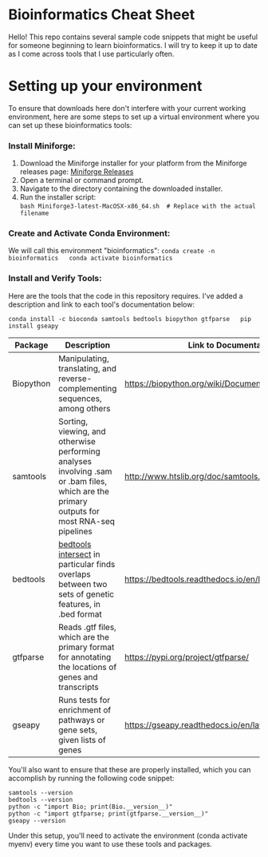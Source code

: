 # Bioinformatics Cheat Sheet

Hello! This repo contains several sample code snippets that might be useful for someone beginning to learn bioinformatics. I will try to keep it up to date as I come across tools that I use particularly often.

# Setting up your environment

To ensure that downloads here don't interfere with your current working environment, here are some steps to set up a virtual environment where you can set up these bioinformatics tools:

### Install Miniforge:  

1. Download the Miniforge installer for your platform from the Miniforge releases page: [Miniforge Releases](https://github.com/conda-forge/miniforge/releases)
2. Open a terminal or command prompt.
3. Navigate to the directory containing the downloaded installer.
4. Run the installer script:  
   `bash Miniforge3-latest-MacOSX-x86_64.sh  # Replace with the actual filename`

### Create and Activate Conda Environment:  

We will call this environment "bioinformatics":
`conda create -n bioinformatics  
conda activate bioinformatics`

### Install and Verify Tools:

Here are the tools that the code in this repository requires. I've added a description and link to each tool's documentation below:

`conda install -c bioconda samtools bedtools biopython gtfparse  
pip install gseapy`

| Package | Description | Link to Documentation |
| -------- | -------- | -------- |
| Biopython | Manipulating, translating, and reverse-complementing sequences, among others | https://biopython.org/wiki/Documentation |
| samtools | Sorting, viewing, and otherwise performing analyses involving .sam or .bam files, which are the primary outputs for most RNA-seq pipelines | http://www.htslib.org/doc/samtools.html#DESCRIPTION |
| bedtools | [bedtools intersect](https://bedtools.readthedocs.io/en/latest/content/tools/intersect.html#u-unique-reporting-the-mere-presence-of-any-overlapping-features) in particular finds overlaps between two sets of genetic features, in .bed format | https://bedtools.readthedocs.io/en/latest/# |
| gtfparse | Reads .gtf files, which are the primary format for annotating the locations of genes and transcripts | https://pypi.org/project/gtfparse/ |
| gseapy | Runs tests for enrichment of pathways or gene sets, given lists of genes | https://gseapy.readthedocs.io/en/latest/introduction.html |

You'll also want to ensure that these are properly installed, which you can accomplish by running the following code snippet:

```
samtools --version  
bedtools --version  
python -c "import Bio; print(Bio.__version__)"  
python -c "import gtfparse; print(gtfparse.__version__)"  
gseapy --version  
```

Under this setup, you'll need to activate the environment (conda activate myenv) every time you want to use these tools and packages.
